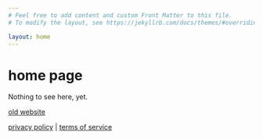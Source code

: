 ```yaml
---
# Feel free to add content and custom Front Matter to this file.
# To modify the layout, see https://jekyllrb.com/docs/themes/#overriding-theme-defaults

layout: home
---
```


home page
=========

Nothing to see here, yet.

[old website](http://logfile-wyp.blogspot.com/)

[privacy policy](privacy) | [terms of service](tos)
